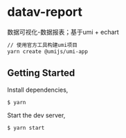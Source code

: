 # datav-report
数据可视化-数据报表；基于umi + echart

```bash
// 使用官方工具构建umi项目
yarn create @umijs/umi-app
```

## Getting Started

Install dependencies,

```bash
$ yarn
```

Start the dev server,

```bash
$ yarn start
```
